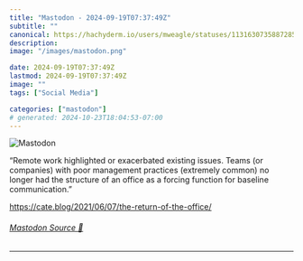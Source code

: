 ```yaml
---
title: "Mastodon - 2024-09-19T07:37:49Z"
subtitle: ""
canonical: https://hachyderm.io/users/mweagle/statuses/113163073588728552
description:
image: "/images/mastodon.png"

date: 2024-09-19T07:37:49Z
lastmod: 2024-09-19T07:37:49Z
image: ""
tags: ["Social Media"]

categories: ["mastodon"]
# generated: 2024-10-23T18:04:53-07:00
---
```

![Mastodon](/images/mastodon.png)

<p>“Remote work highlighted or exacerbated existing issues. Teams (or companies) with poor management practices (extremely common) no longer had the structure of an office as a forcing function for baseline communication.”</p><p><a href="https://cate.blog/2021/06/07/the-return-of-the-office/" target="_blank" rel="nofollow noopener noreferrer" translate="no"><span class="invisible">https://</span><span class="ellipsis">cate.blog/2021/06/07/the-retur</span><span class="invisible">n-of-the-office/</span></a></p>


###### [Mastodon Source 🐘](https://hachyderm.io/@mweagle/113163073588728552)

___

